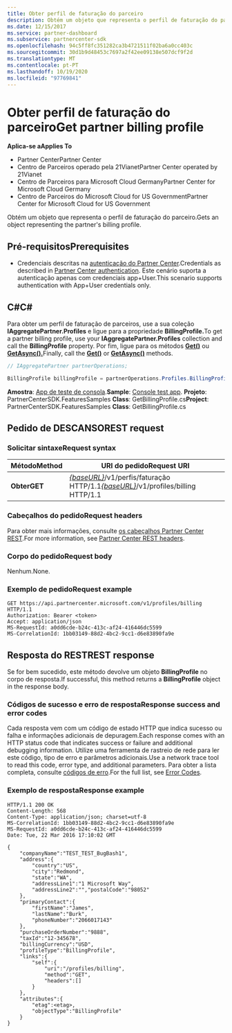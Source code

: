 ```yaml
---
title: Obter perfil de faturação do parceiro
description: Obtém um objeto que representa o perfil de faturação do parceiro.
ms.date: 12/15/2017
ms.service: partner-dashboard
ms.subservice: partnercenter-sdk
ms.openlocfilehash: 94c5ff8fc351282ca3b4721511f02ba6a0cc403c
ms.sourcegitcommit: 30d1b9d48453c7697a2f42ee09138e507dcf9f2d
ms.translationtype: MT
ms.contentlocale: pt-PT
ms.lasthandoff: 10/19/2020
ms.locfileid: "97769841"
---
```

# <a name="get-partner-billing-profile"></a><span data-ttu-id="97ba5-103">Obter perfil de faturação do parceiro</span><span class="sxs-lookup"><span data-stu-id="97ba5-103">Get partner billing profile</span></span>

<span data-ttu-id="97ba5-104">**Aplica-se a**</span><span class="sxs-lookup"><span data-stu-id="97ba5-104">**Applies To**</span></span>

- <span data-ttu-id="97ba5-105">Partner Center</span><span class="sxs-lookup"><span data-stu-id="97ba5-105">Partner Center</span></span>
- <span data-ttu-id="97ba5-106">Centro de Parceiros operado pela 21Vianet</span><span class="sxs-lookup"><span data-stu-id="97ba5-106">Partner Center operated by 21Vianet</span></span>
- <span data-ttu-id="97ba5-107">Centro de Parceiros para Microsoft Cloud Germany</span><span class="sxs-lookup"><span data-stu-id="97ba5-107">Partner Center for Microsoft Cloud Germany</span></span>
- <span data-ttu-id="97ba5-108">Centro de Parceiros do Microsoft Cloud for US Government</span><span class="sxs-lookup"><span data-stu-id="97ba5-108">Partner Center for Microsoft Cloud for US Government</span></span>

<span data-ttu-id="97ba5-109">Obtém um objeto que representa o perfil de faturação do parceiro.</span><span class="sxs-lookup"><span data-stu-id="97ba5-109">Gets an object representing the partner's billing profile.</span></span>

## <a name="prerequisites"></a><span data-ttu-id="97ba5-110">Pré-requisitos</span><span class="sxs-lookup"><span data-stu-id="97ba5-110">Prerequisites</span></span>

- <span data-ttu-id="97ba5-111">Credenciais descritas na [autenticação do Partner Center](partner-center-authentication.md).</span><span class="sxs-lookup"><span data-stu-id="97ba5-111">Credentials as described in [Partner Center authentication](partner-center-authentication.md).</span></span> <span data-ttu-id="97ba5-112">Este cenário suporta a autenticação apenas com credenciais app+User.</span><span class="sxs-lookup"><span data-stu-id="97ba5-112">This scenario supports authentication with App+User credentials only.</span></span>

## <a name="c"></a><span data-ttu-id="97ba5-113">C\#</span><span class="sxs-lookup"><span data-stu-id="97ba5-113">C\#</span></span>

<span data-ttu-id="97ba5-114">Para obter um perfil de faturação de parceiros, use a sua coleção **IAggregatePartner.Profiles** e ligue para a propriedade **BillingProfile.**</span><span class="sxs-lookup"><span data-stu-id="97ba5-114">To get a partner billing profile, use your **IAggregatePartner.Profiles** collection and call the **BillingProfile** property.</span></span> <span data-ttu-id="97ba5-115">Por fim, ligue para os métodos [**Get()**](/dotnet/api/microsoft.store.partnercenter.profiles.ibillingprofile.get) ou [**GetAsync().**](/dotnet/api/microsoft.store.partnercenter.profiles.ibillingprofile.getasync)</span><span class="sxs-lookup"><span data-stu-id="97ba5-115">Finally, call the [**Get()**](/dotnet/api/microsoft.store.partnercenter.profiles.ibillingprofile.get) or [**GetAsync()**](/dotnet/api/microsoft.store.partnercenter.profiles.ibillingprofile.getasync) methods.</span></span>

``` csharp
// IAggregatePartner partnerOperations;

BillingProfile billingProfile = partnerOperations.Profiles.BillingProfile.Get();
```

<span data-ttu-id="97ba5-116">**Amostra**: [App de teste de consola](console-test-app.md).</span><span class="sxs-lookup"><span data-stu-id="97ba5-116">**Sample**: [Console test app](console-test-app.md).</span></span> <span data-ttu-id="97ba5-117">**Projeto**: PartnerCenterSDK.FeaturesSamples **Class**: GetBillingProfile.cs</span><span class="sxs-lookup"><span data-stu-id="97ba5-117">**Project**: PartnerCenterSDK.FeaturesSamples **Class**: GetBillingProfile.cs</span></span>

## <a name="rest-request"></a><span data-ttu-id="97ba5-118">Pedido de DESCANSO</span><span class="sxs-lookup"><span data-stu-id="97ba5-118">REST request</span></span>

### <a name="request-syntax"></a><span data-ttu-id="97ba5-119">Solicitar sintaxe</span><span class="sxs-lookup"><span data-stu-id="97ba5-119">Request syntax</span></span>

| <span data-ttu-id="97ba5-120">Método</span><span class="sxs-lookup"><span data-stu-id="97ba5-120">Method</span></span>  | <span data-ttu-id="97ba5-121">URI do pedido</span><span class="sxs-lookup"><span data-stu-id="97ba5-121">Request URI</span></span>                                                              |
|---------|--------------------------------------------------------------------------|
| <span data-ttu-id="97ba5-122">**Obter**</span><span class="sxs-lookup"><span data-stu-id="97ba5-122">**GET**</span></span> | <span data-ttu-id="97ba5-123">[*{baseURL}*](partner-center-rest-urls.md)/v1/perfis/faturação HTTP/1.1</span><span class="sxs-lookup"><span data-stu-id="97ba5-123">[*{baseURL}*](partner-center-rest-urls.md)/v1/profiles/billing HTTP/1.1</span></span> |

### <a name="request-headers"></a><span data-ttu-id="97ba5-124">Cabeçalhos do pedido</span><span class="sxs-lookup"><span data-stu-id="97ba5-124">Request headers</span></span>

<span data-ttu-id="97ba5-125">Para obter mais informações, consulte [os cabeçalhos Partner Center REST](headers.md).</span><span class="sxs-lookup"><span data-stu-id="97ba5-125">For more information, see [Partner Center REST headers](headers.md).</span></span>

### <a name="request-body"></a><span data-ttu-id="97ba5-126">Corpo do pedido</span><span class="sxs-lookup"><span data-stu-id="97ba5-126">Request body</span></span>

<span data-ttu-id="97ba5-127">Nenhum.</span><span class="sxs-lookup"><span data-stu-id="97ba5-127">None.</span></span>

### <a name="request-example"></a><span data-ttu-id="97ba5-128">Exemplo de pedido</span><span class="sxs-lookup"><span data-stu-id="97ba5-128">Request example</span></span>

```http
GET https://api.partnercenter.microsoft.com/v1/profiles/billing HTTP/1.1
Authorization: Bearer <token>
Accept: application/json
MS-RequestId: a0dd6cde-b24c-413c-af24-416446dc5599
MS-CorrelationId: 1bb03149-88d2-4bc2-9cc1-d6e83890fa9e
```

## <a name="rest-response"></a><span data-ttu-id="97ba5-129">Resposta do REST</span><span class="sxs-lookup"><span data-stu-id="97ba5-129">REST response</span></span>

<span data-ttu-id="97ba5-130">Se for bem sucedido, este método devolve um objeto **BillingProfile** no corpo de resposta.</span><span class="sxs-lookup"><span data-stu-id="97ba5-130">If successful, this method returns a **BillingProfile** object in the response body.</span></span>

### <a name="response-success-and-error-codes"></a><span data-ttu-id="97ba5-131">Códigos de sucesso e erro de resposta</span><span class="sxs-lookup"><span data-stu-id="97ba5-131">Response success and error codes</span></span>

<span data-ttu-id="97ba5-132">Cada resposta vem com um código de estado HTTP que indica sucesso ou falha e informações adicionais de depuragem.</span><span class="sxs-lookup"><span data-stu-id="97ba5-132">Each response comes with an HTTP status code that indicates success or failure and additional debugging information.</span></span> <span data-ttu-id="97ba5-133">Utilize uma ferramenta de rastreio de rede para ler este código, tipo de erro e parâmetros adicionais.</span><span class="sxs-lookup"><span data-stu-id="97ba5-133">Use a network trace tool to read this code, error type, and additional parameters.</span></span> <span data-ttu-id="97ba5-134">Para obter a lista completa, consulte [códigos de erro](error-codes.md).</span><span class="sxs-lookup"><span data-stu-id="97ba5-134">For the full list, see [Error Codes](error-codes.md).</span></span>

### <a name="response-example"></a><span data-ttu-id="97ba5-135">Exemplo de resposta</span><span class="sxs-lookup"><span data-stu-id="97ba5-135">Response example</span></span>

```http
HTTP/1.1 200 OK
Content-Length: 568
Content-Type: application/json; charset=utf-8
MS-CorrelationId: 1bb03149-88d2-4bc2-9cc1-d6e83890fa9e
MS-RequestId: a0dd6cde-b24c-413c-af24-416446dc5599
Date: Tue, 22 Mar 2016 17:10:02 GMT

{
    "companyName":"TEST_TEST_BugBash1",
    "address":{
        "country":"US",
        "city":"Redmond",
        "state":"WA",
        "addressLine1":"1 Microsoft Way",
        "addressLine2":"","postalCode":"98052"
    },
    "primaryContact":{
        "firstName":"James",
        "lastName":"Burk",
        "phoneNumber":"2066017143"
    },
    "purchaseOrderNumber":"9888",
    "taxId":"12-345678",
    "billingCurrency":"USD",
    "profileType":"BillingProfile",
    "links":{
        "self":{
            "uri":"/profiles/billing",
            "method":"GET",
            "headers":[]
        }
    },
    "attributes":{
        "etag":<etag>,
        "objectType":"BillingProfile"
    }
}
```

